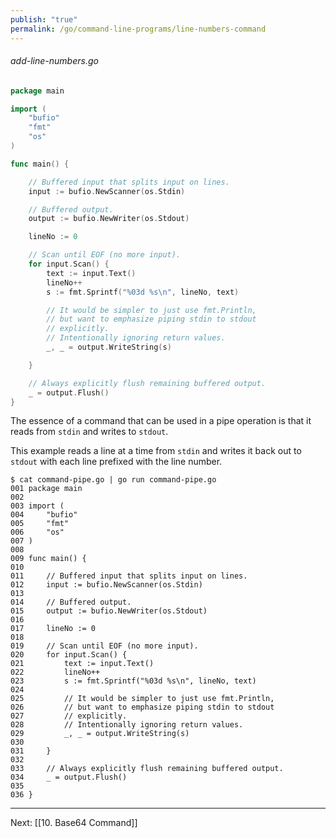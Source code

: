 ```yaml
---
publish: "true"
permalink: /go/command-line-programs/line-numbers-command
---
```


###### add-line-numbers.go

```go
package main

import (
	"bufio"
	"fmt"
	"os"
)

func main() {

	// Buffered input that splits input on lines.
	input := bufio.NewScanner(os.Stdin)

	// Buffered output.
	output := bufio.NewWriter(os.Stdout)

	lineNo := 0

	// Scan until EOF (no more input).
	for input.Scan() {
		text := input.Text()
		lineNo++
		s := fmt.Sprintf("%03d %s\n", lineNo, text)

		// It would be simpler to just use fmt.Println,
		// but want to emphasize piping stdin to stdout
		// explicitly.
		// Intentionally ignoring return values.
		_, _ = output.WriteString(s)

	}

	// Always explicitly flush remaining buffered output.
	_ = output.Flush()
}
```

The essence of a command that can be used in a pipe operation is that it reads from `stdin` and writes to `stdout`.

This example reads a line at a time from `stdin` and writes it back out to `stdout` with each line prefixed with the line number.

```
$ cat command-pipe.go | go run command-pipe.go
001 package main
002 
003 import (
004 	"bufio"
005 	"fmt"
006 	"os"
007 )
008 
009 func main() {
010 
011 	// Buffered input that splits input on lines.
012 	input := bufio.NewScanner(os.Stdin)
013 
014 	// Buffered output.
015 	output := bufio.NewWriter(os.Stdout)
016 
017 	lineNo := 0
018 
019 	// Scan until EOF (no more input).
020 	for input.Scan() {
021 		text := input.Text()
022 		lineNo++
023 		s := fmt.Sprintf("%03d %s\n", lineNo, text)
024 
025 		// It would be simpler to just use fmt.Println,
026 		// but want to emphasize piping stdin to stdout
027 		// explicitly.
028 		// Intentionally ignoring return values.
029 		_, _ = output.WriteString(s)
030 
031 	}
032 
033 	// Always explicitly flush remaining buffered output.
034 	_ = output.Flush()
035 
036 }
```

---
Next: [[10. Base64 Command]]

